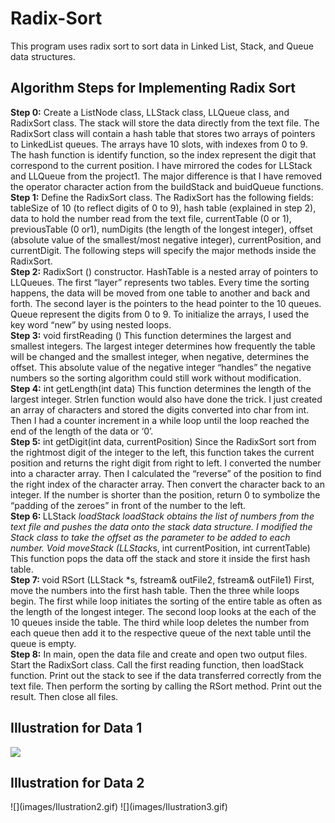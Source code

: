 # Radix-Sort
This program uses radix sort to sort data in Linked List, Stack, and Queue data structures.

<h2>Algorithm Steps for Implementing Radix Sort</h2>

<b>Step 0:</b> Create a ListNode class, LLStack class, LLQueue class, and RadixSort class. The stack will store the
data directly from the text file. The RadixSort class will contain a hash table that stores two arrays of
pointers to LinkedList queues. The arrays have 10 slots, with indexes from 0 to 9. The hash function is
identify function, so the index represent the digit that correspond to the current position. I have
mirrored the codes for LLStack and LLQueue from the project1. The major difference is that I have
removed the operator character action from the buildStack and buidQueue functions.<br>
<b>Step 1:</b> Define the RadixSort class. The RadixSort has the following fields: tableSize of 10 (to reflect digits
of 0 to 9), hash table (explained in step 2), data to hold the number read from the text file, currentTable
(0 or 1), previousTable (0 or1), numDigits (the length of the longest integer), offset (absolute value of
the smallest/most negative integer), currentPosition, and currentDigit. The following steps will specify
the major methods inside the RadixSort.<br>
<b>Step 2:</b> RadixSort () constructor. HashTable is a nested array of pointers to LLQueues. The first “layer”
represents two tables. Every time the sorting happens, the data will be moved from one table to
another and back and forth. The second layer is the pointers to the head pointer to the 10 queues.
Queue represent the digits from 0 to 9. To initialize the arrays, I used the key word “new” by using
nested loops.<br>
<b>Step 3:</b> void firstReading () This function determines the largest and smallest integers. The largest
integer determines how frequently the table will be changed and the smallest integer, when negative,
determines the offset. This absolute value of the negative integer “handles” the negative numbers so
the sorting algorithm could still work without modification.<br>
<b>Step 4:</b> int getLength(int data) This function determines the length of the largest integer. Strlen function
would also have done the trick. I just created an array of characters and stored the digits converted into
char from int. Then I had a counter increment in a while loop until the loop reached the end of the
length of the data or ‘0’.<br>
<b>Step 5:</b> int getDigit(int data, currentPosition) Since the RadixSort sort from the rightmost digit of the
integer to the left, this function takes the current position and returns the right digit from right to left. I
converted the number into a character array. Then I calculated the “reverse” of the position to find the
right index of the character array. Then convert the character back to an integer. If the number is
shorter than the position, return 0 to symbolize the “padding of the zeroes” in front of the number to
the left.<br>
<b>Step 6: </b>LLStack *loadStack loadStack obtains the list of numbers from the text file and pushes the data
onto the stack data structure. I modified the Stack class to take the offset as the parameter to be added
to each number. Void moveStack (LLStack*s, int currentPosition, int currentTable) This function pops the
data off the stack and store it inside the first hash table.<br>
<b>Step 7: </b>void RSort (LLStack *s, fstream& outFile2, fstream& outFile1) First, move the numbers into the
first hash table. Then the three while loops begin. The first while loop initiates the sorting of the entire
table as often as the length of the longest integer. The second loop looks at the each of the 10 queues
inside the table. The third while loop deletes the number from each queue then add it to the respective
queue of the next table until the queue is empty.<br>
<b>Step 8:</b> In main, open the data file and create and open two output files. Start the RadixSort class. Call
the first reading function, then loadStack function. Print out the stack to see if the data transferred
correctly from the text file. Then perform the sorting by calling the RSort method. Print out the result.
Then close all files. 

<h2>Illustration for Data 1</h2>

![](images/Ilustration.gif)

<h2>Illustration for Data 2</h2>
![](images/Ilustration2.gif)
![](images/Ilustration3.gif)

